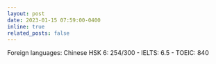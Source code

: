```yaml
---
layout: post
date: 2023-01-15 07:59:00-0400
inline: true
related_posts: false
---
```


Foreign languages: Chinese HSK 6: 254/300 - IELTS: 6.5 - TOEIC: 840
